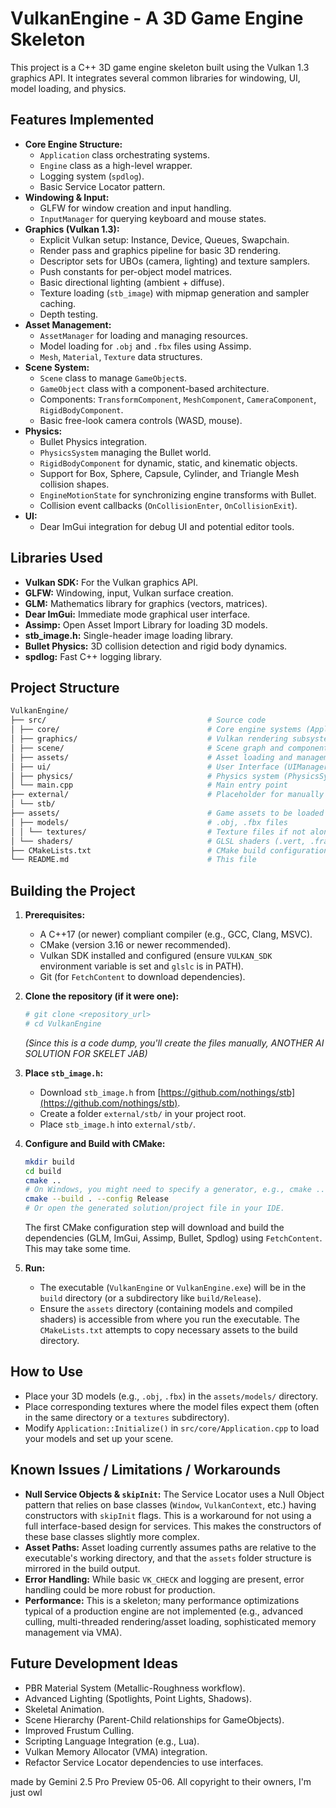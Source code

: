# VulkanEngine - A 3D Game Engine Skeleton

This project is a C++ 3D game engine skeleton built using the Vulkan 1.3 graphics API. It integrates several common libraries for windowing, UI, model loading, and physics.

## Features Implemented

*   **Core Engine Structure:**
    *   `Application` class orchestrating systems.
    *   `Engine` class as a high-level wrapper.
    *   Logging system (`spdlog`).
    *   Basic Service Locator pattern.
*   **Windowing & Input:**
    *   GLFW for window creation and input handling.
    *   `InputManager` for querying keyboard and mouse states.
*   **Graphics (Vulkan 1.3):**
    *   Explicit Vulkan setup: Instance, Device, Queues, Swapchain.
    *   Render pass and graphics pipeline for basic 3D rendering.
    *   Descriptor sets for UBOs (camera, lighting) and texture samplers.
    *   Push constants for per-object model matrices.
    *   Basic directional lighting (ambient + diffuse).
    *   Texture loading (`stb_image`) with mipmap generation and sampler caching.
    *   Depth testing.
*   **Asset Management:**
    *   `AssetManager` for loading and managing resources.
    *   Model loading for `.obj` and `.fbx` files using Assimp.
    *   `Mesh`, `Material`, `Texture` data structures.
*   **Scene System:**
    *   `Scene` class to manage `GameObject`s.
    *   `GameObject` class with a component-based architecture.
    *   Components: `TransformComponent`, `MeshComponent`, `CameraComponent`, `RigidBodyComponent`.
    *   Basic free-look camera controls (WASD, mouse).
*   **Physics:**
    *   Bullet Physics integration.
    *   `PhysicsSystem` managing the Bullet world.
    *   `RigidBodyComponent` for dynamic, static, and kinematic objects.
    *   Support for Box, Sphere, Capsule, Cylinder, and Triangle Mesh collision shapes.
    *   `EngineMotionState` for synchronizing engine transforms with Bullet.
    *   Collision event callbacks (`OnCollisionEnter`, `OnCollisionExit`).
*   **UI:**
    *   Dear ImGui integration for debug UI and potential editor tools.

## Libraries Used

*   **Vulkan SDK:** For the Vulkan graphics API.
*   **GLFW:** Windowing, input, Vulkan surface creation.
*   **GLM:** Mathematics library for graphics (vectors, matrices).
*   **Dear ImGui:** Immediate mode graphical user interface.
*   **Assimp:** Open Asset Import Library for loading 3D models.
*   **stb_image.h:** Single-header image loading library.
*   **Bullet Physics:** 3D collision detection and rigid body dynamics.
*   **spdlog:** Fast C++ logging library.

## Project Structure
```bash
VulkanEngine/
├── src/ 									# Source code
│ ├── core/ 								# Core engine systems (Application, Window, Input, Log, ServiceLocator)
│ ├── graphics/ 							# Vulkan rendering subsystem (Renderer, Context, Swapchain, Buffers, etc.)
│ ├── scene/ 								# Scene graph and component system (Scene, GameObject, Components)
│ ├── assets/ 								# Asset loading and management (AssetManager, ModelLoader, asset structs)
│ ├── ui/ 									# User Interface (UIManager for ImGui)
│ ├── physics/ 								# Physics system (PhysicsSystem, Bullet integration components)
│ └── main.cpp 								# Main entry point
├── external/ 								# Placeholder for manually added libraries (e.g., stb_image.h)
│ └── stb/
├── assets/ 								# Game assets to be loaded
│ ├── models/ 								# .obj, .fbx files
│ │ └── textures/ 							# Texture files if not alongside models
│ └── shaders/ 								# GLSL shaders (.vert, .frag)
├── CMakeLists.txt 							# CMake build configuration
└── README.md 								# This file
```

## Building the Project

1.  **Prerequisites:**
    *   A C++17 (or newer) compliant compiler (e.g., GCC, Clang, MSVC).
    *   CMake (version 3.16 or newer recommended).
    *   Vulkan SDK installed and configured (ensure `VULKAN_SDK` environment variable is set and `glslc` is in PATH).
    *   Git (for `FetchContent` to download dependencies).

2.  **Clone the repository (if it were one):**
    ```bash
    # git clone <repository_url>
    # cd VulkanEngine
    ```
    *(Since this is a code dump, you'll create the files manually, ANOTHER AI SOLUTION FOR SKELET JAB)*

3.  **Place `stb_image.h`:**
    *   Download `stb_image.h` from [https://github.com/nothings/stb](https://github.com/nothings/stb).
    *   Create a folder `external/stb/` in your project root.
    *   Place `stb_image.h` into `external/stb/`.

4.  **Configure and Build with CMake:**
    ```bash
    mkdir build
    cd build
    cmake .. 
    # On Windows, you might need to specify a generator, e.g., cmake .. -G "Visual Studio 17 2022"
    cmake --build . --config Release 
    # Or open the generated solution/project file in your IDE.
    ```
    The first CMake configuration step will download and build the dependencies (GLM, ImGui, Assimp, Bullet, Spdlog) using `FetchContent`. This may take some time.

5.  **Run:**
    *   The executable (`VulkanEngine` or `VulkanEngine.exe`) will be in the `build` directory (or a subdirectory like `build/Release`).
    *   Ensure the `assets` directory (containing models and compiled shaders) is accessible from where you run the executable. The `CMakeLists.txt` attempts to copy necessary assets to the build directory.

## How to Use

*   Place your 3D models (e.g., `.obj`, `.fbx`) in the `assets/models/` directory.
*   Place corresponding textures where the model files expect them (often in the same directory or a `textures` subdirectory).
*   Modify `Application::Initialize()` in `src/core/Application.cpp` to load your models and set up your scene.

## Known Issues / Limitations / Workarounds

*   **Null Service Objects & `skipInit`:** The Service Locator uses a Null Object pattern that relies on base classes (`Window`, `VulkanContext`, etc.) having constructors with `skipInit` flags. This is a workaround for not using a full interface-based design for services. This makes the constructors of these base classes slightly more complex.
*   **Asset Paths:** Asset loading currently assumes paths are relative to the executable's working directory, and that the `assets` folder structure is mirrored in the build output.
*   **Error Handling:** While basic `VK_CHECK` and logging are present, error handling could be more robust for production.
*   **Performance:** This is a skeleton; many performance optimizations typical of a production engine are not implemented (e.g., advanced culling, multi-threaded rendering/asset loading, sophisticated memory management via VMA).

## Future Development Ideas

*   PBR Material System (Metallic-Roughness workflow).
*   Advanced Lighting (Spotlights, Point Lights, Shadows).
*   Skeletal Animation.
*   Scene Hierarchy (Parent-Child relationships for GameObjects).
*   Improved Frustum Culling.
*   Scripting Language Integration (e.g., Lua).
*   Vulkan Memory Allocator (VMA) integration.
*   Refactor Service Locator dependencies to use interfaces.

made by Gemini 2.5 Pro Preview 05-06. All copyright to their owners, I'm just owl

